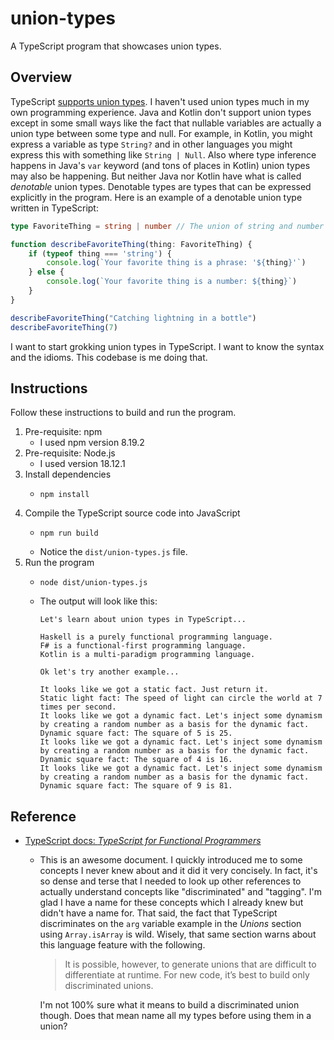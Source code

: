 # union-types

A TypeScript program that showcases union types.


## Overview

TypeScript [supports union types](https://www.typescriptlang.org/docs/handbook/typescript-in-5-minutes-func.html#unions).
I haven't used union types much in my own programming experience. Java and Kotlin don't support union types except in
some small ways like the fact that nullable variables are actually a union type between some type and null. For example,
in Kotlin, you might express a variable as type `String?` and in other languages you might express this with something
like `String | Null`. Also where type inference happens in Java's `var` keyword (and tons of places in Kotlin) union
types may also be happening. But neither Java nor Kotlin have what is called *denotable* union types. Denotable types
are types that can be expressed explicitly in the program. Here is an example of a denotable union type written in
TypeScript:

```typescript
type FavoriteThing = string | number // The union of string and number is captured in a denotable type named 'FavoriteThing'

function describeFavoriteThing(thing: FavoriteThing) {
    if (typeof thing === 'string') {
        console.log(`Your favorite thing is a phrase: '${thing}'`)
    } else {
        console.log(`Your favorite thing is a number: ${thing}`)
    }
}

describeFavoriteThing("Catching lightning in a bottle")
describeFavoriteThing(7)
```

I want to start grokking union types in TypeScript. I want to know the syntax and the idioms. This codebase is me doing
that.


## Instructions

Follow these instructions to build and run the program.

1. Pre-requisite: npm
    * I used npm version 8.19.2
2. Pre-requisite: Node.js
    * I used version 18.12.1
3. Install dependencies
    * ```shell
      npm install
      ```
4. Compile the TypeScript source code into JavaScript
    * ```shell
      npm run build
      ```
    * Notice the `dist/union-types.js` file. 
5. Run the program
    * ```shell
      node dist/union-types.js
      ```
    * The output will look like this:
      ```text
      Let's learn about union types in TypeScript...
      
      Haskell is a purely functional programming language.
      F# is a functional-first programming language.
      Kotlin is a multi-paradigm programming language.
      
      Ok let's try another example...
      
      It looks like we got a static fact. Just return it.
      Static light fact: The speed of light can circle the world at 7 times per second.
      It looks like we got a dynamic fact. Let's inject some dynamism by creating a random number as a basis for the dynamic fact.
      Dynamic square fact: The square of 5 is 25.
      It looks like we got a dynamic fact. Let's inject some dynamism by creating a random number as a basis for the dynamic fact.
      Dynamic square fact: The square of 4 is 16.
      It looks like we got a dynamic fact. Let's inject some dynamism by creating a random number as a basis for the dynamic fact.
      Dynamic square fact: The square of 9 is 81.
      ```


## Reference

* [TypeScript docs: *TypeScript for Functional Programmers*](https://www.typescriptlang.org/docs/handbook/typescript-in-5-minutes-func.html)
  * This is an awesome document. I quickly introduced me to some concepts I never knew about and it did it very concisely.
    In fact, it's so dense and terse that I needed to look up other references to actually understand concepts like
    "discriminated" and "tagging". I'm glad I have a name for these concepts which I already knew but didn't have a
    name for. That said, the fact that TypeScript discriminates on the `arg` variable example in the *Unions* section
    using `Array.isArray` is wild. Wisely, that same section warns about this language feature with the following.

    > It is possible, however, to generate unions that are difficult to differentiate at runtime. For new code, it’s best to build only discriminated unions.
   
    I'm not 100% sure what it means to build a discriminated union though. Does that mean name all my types before using
    them in a union?
